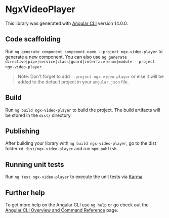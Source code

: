 # NgxVideoPlayer

This library was generated with [Angular CLI](https://github.com/angular/angular-cli) version 14.0.0.

## Code scaffolding

Run `ng generate component component-name --project ngx-video-player` to generate a new component. You can also use `ng generate directive|pipe|service|class|guard|interface|enum|module --project ngx-video-player`.
> Note: Don't forget to add `--project ngx-video-player` or else it will be added to the default project in your `angular.json` file. 

## Build

Run `ng build ngx-video-player` to build the project. The build artifacts will be stored in the `dist/` directory.

## Publishing

After building your library with `ng build ngx-video-player`, go to the dist folder `cd dist/ngx-video-player` and run `npm publish`.

## Running unit tests

Run `ng test ngx-video-player` to execute the unit tests via [Karma](https://karma-runner.github.io).

## Further help

To get more help on the Angular CLI use `ng help` or go check out the [Angular CLI Overview and Command Reference](https://angular.io/cli) page.
